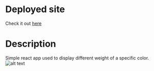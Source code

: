 # Deployed site

Check it out [here](https://luisluft.gihttps://luft-react-color-generator.netlify.app)

# Description

Simple react app used to display different weight of a specific color.
![alt text](https://i.imgur.com/npji3rw.png)
